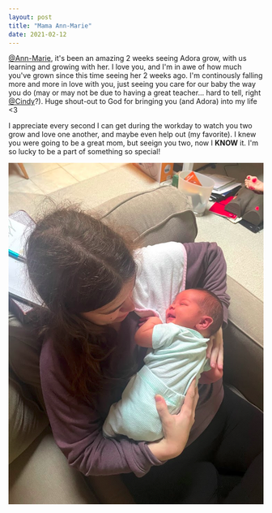 ```yaml
---
layout: post
title: "Mama Ann-Marie"
date: 2021-02-12
---
```


[@Ann-Marie](https://www.facebook.com/amttt), it's been an amazing 2 weeks seeing Adora grow, with us learning and growing with her. I love you, and I'm in awe of how much you've grown since this time seeing her 2 weeks ago. I'm continously falling more and more in love with you, just seeing you care for our baby the way you do (may or may not be due to having a great teacher... hard to tell, right [@Cindy](https://www.facebook.com/cindy.w.thompson.5)?). Huge shout-out to God for bringing you (and Adora) into my life <3

I appreciate every second I can get during the workday to watch you two grow and love one another, and maybe even help out (my favorite). I knew you were going to be a great mom, but seeign you two, now I **KNOW** it. I'm so lucky to be a part of something so special!

![Ann-Marie Caring for Adora](/assets/img/2021-02-12-08-35-50.png)
